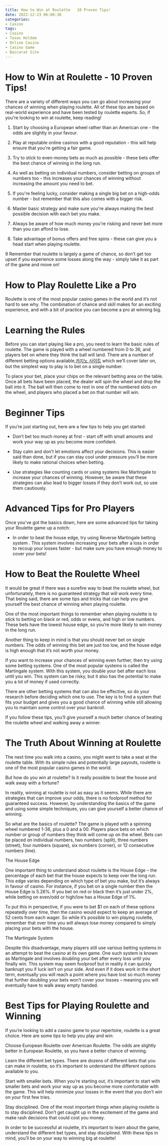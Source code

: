 ```yaml
---
title: How to Win at Roulette   10 Proven Tips!
date: 2022-12-23 06:08:38
categories:
- Casino
tags:
- Casino
- Texas Holdem
- Online Casino
- Casino Game
- Baccarat Site
---
```



#  How to Win at Roulette - 10 Proven Tips!

There are a variety of different ways you can go about increasing your chances of winning when playing roulette. All of these tips are based on real-world experience and have been tested by roulette experts. So, if you're looking to win at roulette, keep reading!

1. Start by choosing a European wheel rather than an American one - the odds are slightly in your favour.

2. Play at reputable online casinos with a good reputation - this will help ensure that you're getting a fair game.

3. Try to stick to even-money bets as much as possible - these bets offer the best chance of winning in the long run.

4. As well as betting on individual numbers, consider betting on groups of numbers too - this increases your chances of winning without increasing the amount you need to bet.

5. If you're feeling lucky, consider making a single big bet on a high-odds number - but remember that this also comes with a bigger risk.

6. Master basic strategy and make sure you're always making the best possible decision with each bet you make.

7. Always be aware of how much money you're risking and never bet more than you can afford to lose.

8. Take advantage of bonus offers and free spins - these can give you a head start when playing roulette.


9 Remember that roulette is largely a game of chance, so don't get too upset if you experience some losses along the way - simply take it as part of the game and move on!

#  How to Play Roulette Like a Pro

Roulette is one of the most popular casino games in the world and it’s not hard to see why. The combination of chance and skill makes for an exciting experience, and with a bit of practice you can become a pro at winning big.

# Learning the Rules

Before you can start playing like a pro, you need to learn the basic rules of roulette. The game is played with a wheel numbered from 0 to 36, and players bet on where they think the ball will land. There are a number of different betting options available,[카지노 사이트](https://choegocasino.com/) which we’ll cover later on, but the simplest way to play is to bet on a single number.

To place your bet, place your chips on the relevant betting area on the table. Once all bets have been placed, the dealer will spin the wheel and drop the ball into it. The ball will then come to rest in one of the numbered slots on the wheel, and players who placed a bet on that number will win.

# Beginner Tips

If you’re just starting out, here are a few tips to help you get started:

- Don’t bet too much money at first - start off with small amounts and work your way up as you become more confident.

- Stay calm and don’t let emotions affect your decisions. This is easier said than done, but if you can stay cool under pressure you’ll be more likely to make rational choices when betting.

- Use strategies like counting cards or using systems like Martingale to increase your chances of winning. However, be aware that these strategies can also lead to bigger losses if they don’t work out, so use them cautiously.

# Advanced Tips for Pro Players

Once you’ve got the basics down, here are some advanced tips for taking your Roulette game up a notch:
- In order to beat the house edge, try using Reverse Martingale betting system . This system involves increasing your bets after a loss in order to recoup your losses faster - but make sure you have enough money to cover your bets!



#  How to Beat the Roulette Wheel

It would be great if there was a surefire way to beat the roulette wheel, but unfortunately, there is no guaranteed strategy that will work every time. That being said, there are some tips and tricks that can help you give yourself the best chance of winning when playing roulette.

One of the most important things to remember when playing roulette is to stick to betting on black or red, odds or evens, and high or low numbers. These bets have the lowest house edge, so you’re more likely to win money in the long run.

Another thing to keep in mind is that you should never bet on single numbers. The odds of winning this bet are just too low, and the house edge is high enough that it’s not worth your money.

If you want to increase your chances of winning even further, then try using some betting systems. One of the most popular systems is called the Martingale system. With this system, you double your bet after each loss until you win. This system can be risky, but it also has the potential to make you a lot of money if used correctly.

There are other betting systems that can also be effective, so do your research before deciding which one to use. The key is to find a system that fits your budget and gives you a good chance of winning while still allowing you to maintain some control over your bankroll.

If you follow these tips, you’ll give yourself a much better chance of beating the roulette wheel and walking away a winner.

#  The Truth About Winning at Roulette

The next time you walk into a casino, you might want to take a seat at the roulette table. With its simple rules and potentially large payouts, roulette is one of the most popular casino games in the world.

But how do you win at roulette? Is it really possible to beat the house and walk away with a fortune?

In reality, winning at roulette is not as easy as it seems. While there are strategies that can improve your odds, there is no foolproof method for guaranteed success. However, by understanding the basics of the game and using some simple techniques, you can give yourself a better chance of winning.

So what are the basics of roulette? The game is played with a spinning wheel numbered 1-36, plus a 0 and a 00. Players place bets on which number or group of numbers they think will come up on the wheel. Bets can be placed on individual numbers, two numbers (split), three numbers (street), four numbers (square), six numbers (corner), or 12 consecutive numbers (line).

The House Edge

One important thing to understand about roulette is the House Edge – the percentage of each bet that the house expects to keep over the long run. This edge varies depending on which type of bet you make, but it’s always in favour of casino. For instance, if you bet on a single number then the House Edge is 5.26%. If you bet on red or black then it’s just under 2%, while betting on even/odd or high/low has a House Edge of 1%.

To put this in perspective, if you were to bet $1 on each of these options repeatedly over time, then the casino would expect to keep an average of 52 cents from each wager. So while it’s possible to win playing roulette, remember that over time you will always lose money compared to simply placing your bets with the house.

The Martingale System

Despite this disadvantage, many players still use various betting systems in an attempt to beat the casino at its own game. One such system is known as Martingale and involves doubling your bet after every loss until you finally win. This system may seem foolproof but in reality it can quickly bankrupt you if luck isn’t on your side. And even if it does work in the short term, eventually you will reach a point where you have lost so much money that further doubling your bets won’t cover your losses – meaning you will eventually have to walk away empty handed.

#  Best Tips for Playing Roulette and Winning

If you’re looking to add a casino game to your repertoire, roulette is a great choice. Here are some tips to help you play and win:

Choose European Roulette over American Roulette. The odds are slightly better in European Roulette, so you have a better chance of winning.

 Learn the different bet types. There are dozens of different bets that you can make in roulette, so it’s important to understand the different options available to you.

Start with smaller bets. When you’re starting out, it’s important to start with smaller bets and work your way up as you become more comfortable with the game. This will help minimize your losses in the event that you don’t win on your first few tries.

Stay disciplined. One of the most important things when playing roulette is to stay disciplined. Don’t get caught up in the excitement of the game and make rash decisions that could cost you money.

In order to be successful at roulette, it’s important to learn about the game, understand the different bet types, and stay disciplined. With these tips in mind, you’ll be on your way to winning big at roulette!